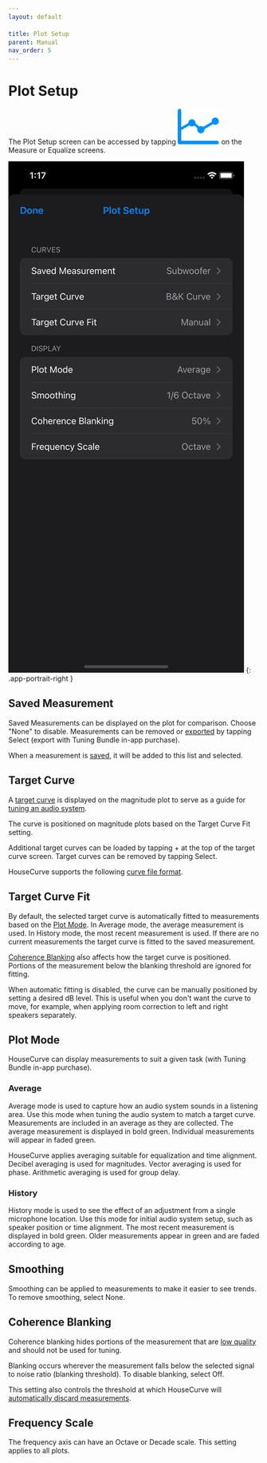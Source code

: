 ```yaml
---
layout: default

title: Plot Setup
parent: Manual
nav_order: 5
---
```


# Plot Setup
The Plot Setup screen can be accessed by tapping <img src="/assets/img/plot.png" alt="Plot Setup" class="app-icon"> on the Measure or Equalize screens.

![Plot setup screen](/assets/img/plot_setup.png)
{: .app-portrait-right }

## Saved Measurement
Saved Measurements can be displayed on the plot for comparison.  Choose "None" to disable.  Measurements can be removed or [exported](file_formats.md#measurements) by tapping Select (export with Tuning Bundle in-app purchase).

When a measurement is [saved](measure_screen.md#save-measurement), it will be added to this list and selected.

## Target Curve
A [target curve](../tuning/target_curve.md) is displayed on the magnitude plot to serve as a guide for [tuning an audio system](../tuning/TUNING.md).  

The curve is positioned on magnitude plots based on the Target Curve Fit setting.

Additional target curves can be loaded by tapping + at the top of the target curve screen.  Target curves can be removed by tapping Select.

HouseCurve supports the following [curve file format](file_formats.md#curves).

## Target Curve Fit
By default, the selected target curve is automatically fitted to measurements based on the [Plot Mode](#plot-mode).  In Average mode, the average measurement is used.  In History mode, the most recent measurement is used.  If there are no current measurements the target curve is fitted to the saved measurement.

[Coherence Blanking](#coherence-blanking) also affects how the target curve is positioned.  Portions of the measurement below the blanking threshold are ignored for fitting.

When automatic fitting is disabled, the curve can be manually positioned by setting a desired dB level.  This is useful when you don't want the curve to move, for example, when applying room correction to left and right speakers separately.

## Plot Mode
HouseCurve can display measurements to suit a given task (with Tuning Bundle in-app purchase).

### Average
Average mode is used to capture how an audio system sounds in a listening area. Use this mode when tuning the audio system to match a target curve.  Measurements are included in an average as they are collected.  The average measurement is displayed in bold green. Individual measurements will appear in faded green.

HouseCurve applies averaging suitable for equalization and time alignment.  Decibel averaging is used for magnitudes.  Vector averaging is used for phase.  Arithmetic averaging is used for group delay.

### History
History mode is used to see the effect of an adjustment from a single microphone location. Use this mode for initial audio system setup, such as speaker position or time alignment.  The most recent measurement is displayed in bold green.  Older measurements appear in green and are faded according to age.

## Smoothing
Smoothing can be applied to measurements to make it easier to see trends.  To remove smoothing, select None.

## Coherence Blanking
Coherence blanking hides portions of the measurement that are [low quality](../usage/measurement_quality.md) and should not be used for tuning.  

Blanking occurs wherever the measurement falls below the selected signal to noise ratio (blanking threshold).  To disable blanking, select Off.

This setting also controls the threshold at which HouseCurve will [automatically discard measurements](../usage/measurement_process.md).

## Frequency Scale
The frequency axis can have an Octave or Decade scale.  This setting applies to all plots.



